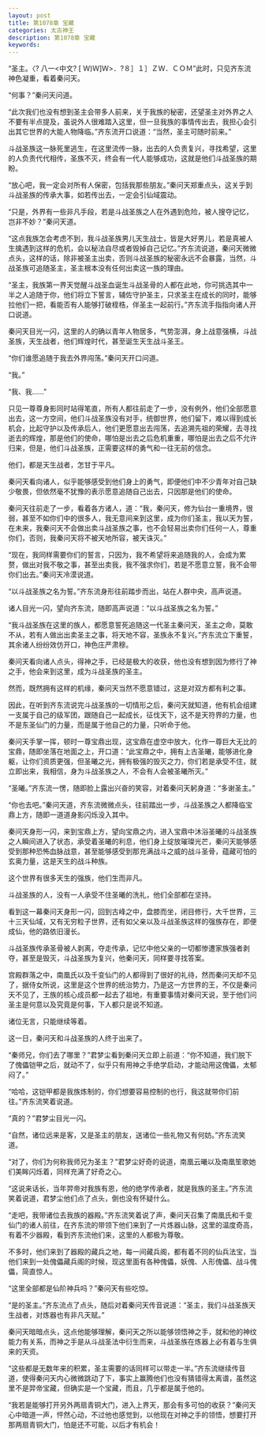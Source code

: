 ```yaml
---
layout: post
title: 第1078章 宝藏
categories: 太古神王
description: 第1078章 宝藏
keywords:
---
```


“圣主。〈?  八一<中文? [ Ｗ)Ｗ]Ｗ>．?８］１］ＺＷ．ＣＯＭ”此时，只见齐东流神色凝重，看着秦问天。

“何事？”秦问天问道。

“此次我们也没有想到圣主会带多人前来，关于我族的秘密，还望圣主对外界之人不要有半点提及，虽说外人很难踏入这里，但一旦我族的事情传出去，我担心会引出其它世界的大能人物降临。”齐东流开口说道：“当然，圣主可随时前来。”

斗战圣族这一脉死里逃生，在这里流传一脉，出去的人负责复兴，寻找希望，这里的人负责代代相传，圣族不灭，终会有一代人能够成功，这就是他们斗战圣族的期盼。

“放心吧，我一定会对所有人保密，包括我那些朋友。”秦问天郑重点头，这关乎到斗战圣族的传承大事，如若传出去，一定会引仙域震动。

“只是，外界有一些非凡手段，若是斗战圣族之人在外遇到危险，被人搜夺记忆，岂非不妙？”秦问天道。

“这点我族怎会考虑不到，我斗战圣族男儿天生战士，皆是大好男儿，若是真被人生擒遇到这样的危机，会以秘法自尽或者毁掉自己记忆。”齐东流说道，秦问天微微点头，这样的话，除非被圣主出卖，否则斗战圣族的秘密永远不会暴露，当然，斗战圣族可追随圣主，圣主根本没有任何出卖这一族的理由。

“圣主，我族第一界天觉醒斗战圣血诞生斗战圣骨的人都在此地，你可挑选其中一半之人追随于你，他们将立下誓言，辅佐守护圣主，只求圣主在成长的同时，能够拉他们一把，看能否有人能够打破桎梏，伴圣主一起前行。”齐东流手指指向诸人开口说道。

秦问天目光一闪，这里的人的确以青年人物居多，气势澎湃，身上战意强横，斗战圣族，天生战者，他们辉煌时代，甚至诞生天生战斗圣王。

“你们谁愿追随于我去外界闯荡。”秦问天开口问道。

“我。”

“我、我……”

只见一尊尊身影同时站得笔直，所有人都往前走了一步，没有例外，他们全部愿意出去，这一方空间，他们斗战圣族没有对手，统御世界，他们留下，难以得到成长机会，比起守护以及传承后人，他们更愿意出去闯荡，去追溯先祖的荣耀，去寻找逝去的辉煌，那是他们的使命，哪怕是出去之后危机重重，哪怕是出去之后不允许归来，但是，他们斗战圣族，正需要这样的勇气和一往无前的信念。

他们，都是天生战者，怎甘于平凡。

秦问天看向诸人，似乎能够感受到他们身上的勇气，即便他们中不少青年对自己缺少敬畏，但依然毫不犹豫的表示愿意追随自己出去，只因那是他们的使命。

秦问天往前走了一步，看着各方诸人，道：“我，秦问天，修为仙台一重境界，很弱，甚至不如你们中的很多人，我无意间来到这里，成为你们圣主，我以天为誓，在未来，我秦问天不会做出卖斗战圣族之事，也不会轻易出卖你们任何一人，尊重你们，否则，我秦问天将不被天地所容，被天诛灭。”

“现在，我同样需要你们的誓言，只因为，我不希望将来追随我的人，会成为累赘，做出对我不敬之事，甚至出卖我，我不强求你们，若是不愿意立誓，我不会带你们出去。”秦问天冷漠说道。

“以斗战圣族之名为誓。”齐东流身形往前踏步而出，站在人群中央，高声说道。

诸人目光一闪，望向齐东流，随即高声说道：“以斗战圣族之名为誓。”

“我斗战圣族在这里的族人，都愿意誓死追随这一代圣主秦问天，圣主之命，莫敢不从，若有人做出出卖圣主之事，将天地不容，圣族永不复兴。”齐东流立下重誓，其余诸人纷纷效仿开口，神色庄严肃穆。

秦问天看向诸人点头，得神之手，已经是极大的收获，他也没有想到因为修行了神之手，他会来到这里，成为斗战圣族的圣主。

然而，既然拥有这样的机缘，秦问天当然不愿意错过，这是对双方都有利之事。

因此，在听到齐东流说完斗战圣族的一切情形之后，秦问天就知道，他有机会组建一支属于自己的级军团，跟随自己一起成长，征伐天下，这不是天符界的力量，也不是东圣仙门的力量，而是属于他自己的力量，只听命于他。

秦问天手掌一挥，顿时一尊宝鼎出现，这宝鼎在虚空中放大，化作一尊巨大无比的宝鼎，随即坐落在地面之上，开口道：“此宝鼎之中，拥有上古圣曦，能够进化身躯，让你们资质更强，但圣曦之光，拥有极强的毁灭之力，你们若是承受不住，就立即出来，我相信，身为斗战圣族之人，不会有人会被圣曦所灭。”

“圣曦。”齐东流一愣，随即脸上露出兴奋的笑容，对着秦问天躬身道：“多谢圣主。”

“你也去吧。”秦问天道，齐东流微微点头，往前踏出一步，斗战圣族之人都降临宝鼎上方，随即一道道身影闪烁没入其中。

秦问天身形一闪，来到宝鼎上方，望向宝鼎之内，进入宝鼎中沐浴圣曦的斗战圣族之人瞬间进入了状态，承受着圣曦的利息，他们身上绽放璀璨光芒，秦问天能够感受到那种恐怖血脉战意，甚至能够感受到那充满战斗之威的战斗圣骨，蕴藏可怕的玄奥力量，这是天生的战斗种族。

这个世界有很多天生的强族，他们生而非凡。

斗战圣族的人，没有一人承受不住圣曦的洗礼，他们全部都在坚持。

看到这一幕秦问天身形一闪，回到古峰之中，盘膝而坐，闭目修行，大千世界，三十三天仙域，又有无穷粒子世界，还有如父亲以及斗战圣族这样的强族存在，即便成仙，他的路依旧漫长。

斗战圣族传承圣骨被人剥离，夺走传承，记忆中他父亲的一切都惨遭家族强者剥夺，甚至是毁灭，斗战圣族为复兴，他秦问天，同样要寻找答案。

宫殿群落之中，南凰氏以及千变仙门的人都得到了很好的礼待，然而秦问天却不见了，据侍女所说，这里是这个世界的统治势力，乃是这一方世界的王，不仅是秦问天不见了，王族的核心成员都一起去了祖地，有重要事情对秦问天说，至于他们问圣主是何意以及究竟是何事，下人都只是说不知道。

诸位无言，只能继续等着。

这一日，秦问天和斗战圣族的人终于出来了。

“秦师兄，你们去了哪里？”君梦尘看到秦问天立即上前道：“你不知道，我们脱下了傀儡铠甲之后，就动不了，似乎只有用神之手绝学启动，才能动用这傀儡，太郁闷了。”

“哈哈，这铠甲都是我族炼制的，你们想要容易控制的也行，我这就带你们前往。”齐东流笑着说道。

“真的？”君梦尘目光一闪。

“自然，诸位远来是客，又是圣主的朋友，送诸位一些礼物又有何妨。”齐东流笑道。

“对了，你们为何称我师兄为圣主？”君梦尘好奇的说道，南凰云曦以及南凰笙歌她们美眸闪烁着，同样充满了好奇之心。

“这说来话长，当年羿帝对我族有恩，他的绝学传承者，就是我族的圣主。”齐东流笑着说道，君梦尘他们点了点头，倒也没有怀疑什么。

“走吧，我带诸位去我族的器殿。”齐东流笑着说了声，秦问天召集了南凰氏和千变仙门的诸人前往，在齐东流的带领下他们来到了一片炼器山脉，这里的温度奇高，有着不少器殿，看到齐东流他们来，这里的人都极为尊敬。

不多时，他们来到了器殿的藏兵之地，每一间藏兵阁，都有着不同的仙兵法宝，当他们来到一处傀儡藏兵阁的时候，现这里面有各种傀儡，妖傀、人形傀儡、战斗傀儡，简直惊人。

“这里全部都是仙阶神兵吗？”秦问天有些吃惊。

“是的圣主。”齐东流点了点头，随后对着秦问天传音说道：“圣主，我们斗战圣族天生战者，对炼器也有非凡天赋。”

秦问天暗暗点头，这点他能够理解，秦问天之所以能够领悟神之手，就和他的神纹能力有关系，而神之手是从斗战圣法中衍生而来，斗战圣族在炼器上必有着与生俱来的天资。

“这些都是无数年来的积累，圣主需要的话同样可以带走一半。”齐东流继续传音道，使得秦问天内心微微跳动了下，事实上赢腾他们也没有猜错得太离谱，虽然这里不是羿帝宝藏，但确实是一个宝藏，而且，几乎都是属于他的。

“我若是能够打开另外两扇青铜大门，进入上界天，那会有多可怕的收获？”秦问天心中暗道一声，怦然心动，不过他也感觉到，以他现在对神之手的领悟，想要打开那两扇青铜大门，怕是还不可能，以后才有机会！
